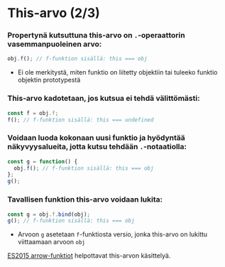 # This-arvo \(2/3\)

### Propertynä kutsuttuna this-arvo on `.`-operaattorin vasemmanpuoleinen arvo:

```javascript
obj.f(); // f-funktion sisällä: this === obj
```

* Ei ole merkitystä, miten funktio on liitetty objektiin tai tuleeko funktio objektin prototypestä

### This-arvo kadotetaan, jos kutsua ei tehdä välittömästi:

```javascript
const f = obj.f;
f(); // f-funktion sisällä: this === undefined
```

### Voidaan luoda kokonaan uusi funktio ja hyödyntää näkyvyysalueita, jotta kutsu tehdään `.`-notaatiolla:

```javascript
const g = function() {
  obj.f(); // f-funktion sisällä: this === obj
};
g();
```

### Tavallisen funktion this-arvo voidaan lukita:

```javascript
const g = obj.f.bind(obj);
g(); // f-funktion sisällä: this === obj
```

* Arvoon `g` asetetaan `f`-funktiosta versio, jonka this-arvo on lukittu viittaamaan arvoon `obj`

[ES2015 arrow-funktiot](https://babeljs.io/learn-es2015/#arrows-and-lexical-this) helpottavat this-arvon käsittelyä.

